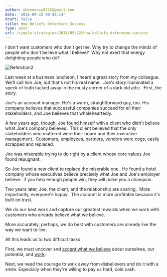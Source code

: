 ```yaml
---
author: whennessy0725@gmail.com
date: '2011-09-22 08:43:14'
draft: false
title: How Beliefs Determine Success
type: post
url: /simple-strategies/2011/09/22/how-beliefs-determine-success
---
```



I don't want customers who don't get me. Why try to change the minds of people who don't believe what I believe?  Why not exert that energy delighting people who do?




![Refelction2](http://static1.squarespace.com/static/56c87f52356fb0ec8c23c9b7/t/56d090ffd9fd567b5dd39b22/1456509183840/refelction2-scaled500.png)





Last week at a business luncheon, I heard a great story from my colleague. We'll call him Joe, but that's not his real name.  Joe's story illuminated a speck of truth tucked away in the musty corner of a dark old attic.  First, the story.




Joe's an account manager. He's a warm, straightforward guy, too. His company believes that successful companies succeed for all their stakeholders, and Joe believes that wholeheartedly.







A few years ago, though, Joe found himself with a client who didn't believe what Joe's company believes.  This client believed that the only stakeholders who mattered were their board and their executive management.  Customers, employees, partners, vendors were cogs, easily scrapped and replaced.




Joe was miserable trying to do right by a client whose core values Joe found repugnant.




So Joe found a new client to replace the miserable one.  He found a hotel company whose executives believe precisely what Joe and Joe's employer believe:  if you help enough people win, they will make you a champion.




Two years later, Joe, the client, and the relationship are soaring.  More importantly, everyone's happy.  The account is more profitable because it's built on trust.




We do our best work and capture our greatest rewards when we work with customers who already believe what we believe.




More accurately, perhaps, we do best with customers are already live the way we want to live.




All this leads us to two difficult tasks




First, we must uncover and [accept what we believe](http://blog.startwithwhy.com/refocus/2009/10/when-a-why-is-cleareveryone-knows-it.html) about ourselves, our potential, and [work](http://www.stevenpressfield.com/2011/04/how-screenwriters-pitch/).




Next, we need the courage to walk away from disbelievers and do it with a smile. Especially when they're willing to pay us hard, cold cash.






